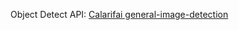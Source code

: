 
Object Detect API: [Calarifai general-image-detection](https://clarifai.com/clarifai/main/models/general-image-detection)

